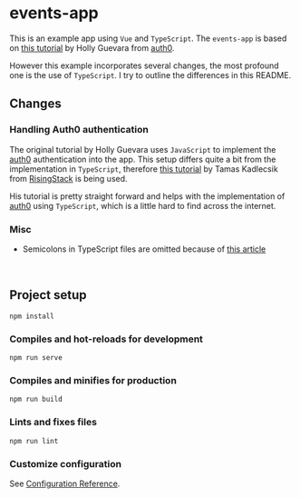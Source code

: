 # events-app

This is an example app using `Vue` and `TypeScript`. The `events-app` is based on [this tutorial](https://auth0.com/blog/beginner-vuejs-tutorial-with-user-login/) by Holly Guevara from [auth0](auth0.com).

However this example incorporates several changes, the most profound one is the use of `TypeScript`. I try to outline the differences in this README.


## Changes

### Handling Auth0 authentication

The original tutorial by Holly Guevara uses `JavaScript` to implement the [auth0](auth0.com) authentication into the app. This setup differs quite a bit from the implementation in `TypeScript`, therefore [this tutorial](https://blog.risingstack.com/auth0-vue-typescript-quickstart-docs/#logintotheapp) by Tamas Kadlecsik from [RisingStack](risingstack.com) is being used.

His tutorial is pretty straight forward and helps with the implementation of [auth0](auth0.com) using `TypeScript`, which is a little hard to find across the internet.


### Misc

* Semicolons in TypeScript files are omitted because of [this article](https://medium.com/@eugenkiss/dont-use-semicolons-in-typescript-474ccfe4bdb3)

<br>

## Project setup
```
npm install
```

### Compiles and hot-reloads for development
```
npm run serve
```

### Compiles and minifies for production
```
npm run build
```

### Lints and fixes files
```
npm run lint
```

### Customize configuration
See [Configuration Reference](https://cli.vuejs.org/config/).
